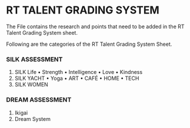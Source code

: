# RT TALENT GRADING SYSTEM 
The File contains the research and points that need to  be added in the RT Talent Grading System sheet.

Following are the categories of the RT Talent Grading System Sheet. 
### SILK ASSESSMENT
1. SILK Life
	• Strength
	• Intelligence
	• Love
	• Kindness
2. SILK YACHT
	• Yoga
	• ART
	• CAFÉ
	• HOME
	• TECH
3. SILK WOMEN

### DREAM ASSESSMENT
1. Ikigai
2. Dream System
         